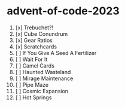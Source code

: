 # advent-of-code-2023

1. [x] Trebuchet?!
2. [x] Cube Conundrum
3. [x] Gear Ratios
4. [x] Scratchcards
5. [ ] If You Give A Seed A Fertilizer
6. [ ] Wait For It
7. [ ] Camel Cards
8. [ ] Haunted Wasteland
9. [ ] Mirage Maintenance
10. [ ] Pipe Maze
11. [ ] Cosmic Expansion
12. [ ] Hot Springs

